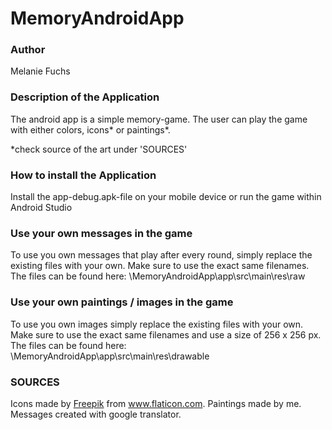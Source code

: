 # MemoryAndroidApp

### Author
Melanie Fuchs


### Description of the Application
The android app is a simple memory-game. The user can play the game with either colors, icons* or paintings*.

*check source of the art under 'SOURCES'


### How to install the Application
Install the app-debug.apk-file on your mobile device or run the game within Android Studio


### Use your own messages in the game
To use you own messages that play after every round, simply replace the existing files with your own.
Make sure to use the exact same filenames. The files can be found here:
<path to your folder>\MemoryAndroidApp\app\src\main\res\raw
  
  
### Use your own paintings / images in the game
To use you own images simply replace the existing files with your own. Make sure to use the exact same filenames and use a size of 256 x 256 px. The files can be found here:
<path to your folder>\MemoryAndroidApp\app\src\main\res\drawable


### SOURCES
Icons made by <a href="https://www.flaticon.com/authors/freepik" title="Freepik">Freepik</a> from <a href="https://www.flaticon.com/" title="Flaticon">www.flaticon.com</a></div>.
Paintings made by me.
Messages created with google translator.


